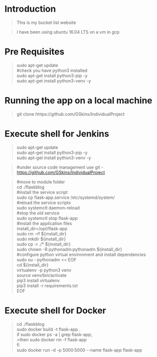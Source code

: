 # Introduction
>This is my bucket list website

>I have been using ubuntu 16.04 LTS on a vm in gcp


# Pre Requisites

>sudo apt-get update  
>#check you have python3 installed  
>sudo apt-get install python3-pip -y  
>sudo apt-get install python3-venv -y  


# Running the app on a local machine  

>git clone hhtps://github.com/GSkins/IndividualProject  



# Execute shell for Jenkins

>sudo apt-get update  
>sudo apt-get install python3-pip -y  
>sudo apt-get install python3-venv -y  

>#under source code management use git - https://github.com/GSkins/IndividualProject  

>#move to module folder  
>cd ./flaskblog  
>#install the service script  
>sudo cp flask-app.service /etc/systemd/system/  
>#reload the service scripts  
>sudo systemctl daemon-reload  
>#stop the old service  
>sudo systemctl stop flask-app  
>#install the application files  
>install_dir=/opt/flask-app  
>sudo rm -rf ${install_dir}  
>sudo mkdir ${install_dir}  
>sudo cp -r ./* ${install_dir}  
>sudo chown -R pythonadm:pythonadm ${install_dir}  
>#configure python virtual environment and install dependencies  
>sudo su - pythonadm << EOF  
>cd ${install_dir}  
>virtualenv -p python3 venv  
>source venv/bin/activate  
>pip3 install virtualenv  
>pip3 install -r requirements.txt  
>EOF  


# Execute shell for Docker  

>cd ./flaskblog  
>sudo docker build -t flask-app .  
>if sudo docker ps -a | grep flask-app;  
	>then sudo docker rm -f flask-app  
>fi  
>sudo docker run -d -p 5000:5000 --name flask-app flask-app  

